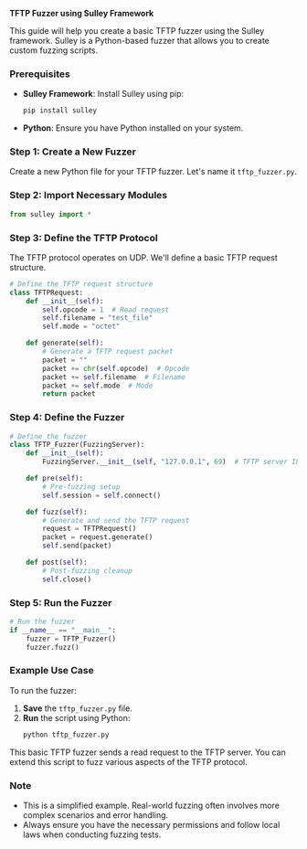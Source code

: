 **TFTP Fuzzer using Sulley Framework**

This guide will help you create a basic TFTP fuzzer using the Sulley framework. Sulley is a Python-based fuzzer that allows you to create custom fuzzing scripts.

### Prerequisites

- **Sulley Framework**: Install Sulley using pip:
  ```bash
  pip install sulley
  ```
- **Python**: Ensure you have Python installed on your system.

### Step 1: Create a New Fuzzer

Create a new Python file for your TFTP fuzzer. Let's name it `tftp_fuzzer.py`.

### Step 2: Import Necessary Modules

```python
from sulley import *
```

### Step 3: Define the TFTP Protocol

The TFTP protocol operates on UDP. We'll define a basic TFTP request structure.

```python
# Define the TFTP request structure
class TFTPRequest:
    def __init__(self):
        self.opcode = 1  # Read request
        self.filename = "test_file"
        self.mode = "octet"

    def generate(self):
        # Generate a TFTP request packet
        packet = ""
        packet += chr(self.opcode)  # Opcode
        packet += self.filename  # Filename
        packet += self.mode  # Mode
        return packet
```

### Step 4: Define the Fuzzer

```python
# Define the fuzzer
class TFTP_Fuzzer(FuzzingServer):
    def __init__(self):
        FuzzingServer.__init__(self, "127.0.0.1", 69)  # TFTP server IP and port

    def pre(self):
        # Pre-fuzzing setup
        self.session = self.connect()

    def fuzz(self):
        # Generate and send the TFTP request
        request = TFTPRequest()
        packet = request.generate()
        self.send(packet)

    def post(self):
        # Post-fuzzing cleanup
        self.close()
```

### Step 5: Run the Fuzzer

```python
# Run the fuzzer
if __name__ == "__main__":
    fuzzer = TFTP_Fuzzer()
    fuzzer.fuzz()
```

### Example Use Case

To run the fuzzer:

1. **Save** the `tftp_fuzzer.py` file.
2. **Run** the script using Python:
   ```bash
   python tftp_fuzzer.py
   ```

This basic TFTP fuzzer sends a read request to the TFTP server. You can extend this script to fuzz various aspects of the TFTP protocol.

### Note

- This is a simplified example. Real-world fuzzing often involves more complex scenarios and error handling.
- Always ensure you have the necessary permissions and follow local laws when conducting fuzzing tests.